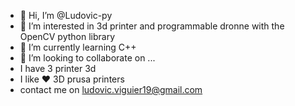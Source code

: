 - 👋 Hi, I’m @Ludovic-py
- 👀 I’m interested in 3d printer and programmable dronne with the OpenCV python library
- 🌱 I’m currently learning C++ 
- 💞️ I’m looking to collaborate on ...
- I have 3 printer 3d
- I like ♥ 3D prusa printers
- contact me on ludovic.viguier19@gmail.com 
<!---
Ludovic-py/Ludovic-py is a ✨ special ✨ repository because its `README.md` (this file) appears on your GitHub profile.
You can click the Preview link to take a look at your changes.
--->
